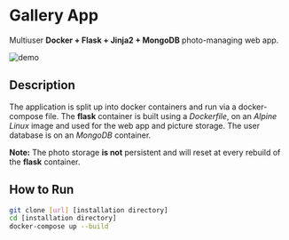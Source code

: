 # Gallery App

Multiuser **Docker + Flask + Jinja2 + MongoDB** photo-managing web app.

![demo](https://github.com/user-attachments/assets/299b098c-9130-4986-b1a7-472c8e5e207f)

## Description

The application is split up into docker containers and run via a docker-compose file. The **flask** container is built using a *Dockerfile*, on an *Alpine Linux* image and used for the web app and picture storage. The user database is on an *MongoDB* container.

**Note:** The photo storage **is not** persistent and will reset at every rebuild of the **flask** container.

## How to Run

``` sh
git clone [url] [installation directory]
cd [installation directory]
docker-compose up --build
```
